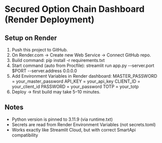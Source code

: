 # Secured Option Chain Dashboard (Render Deployment)

## Setup on Render
1. Push this project to GitHub.
2. On Render.com → Create new Web Service → Connect GitHub repo.
3. Build command:
   pip install -r requirements.txt
4. Start command (auto from Procfile):
   streamlit run app.py --server.port $PORT --server.address 0.0.0.0
5. Add Environment Variables in Render dashboard:
   MASTER_PASSWORD = your_master_password
   API_KEY = your_api_key
   CLIENT_ID = your_client_id
   PASSWORD = your_password
   TOTP = your_totp
6. Deploy → first build may take 5–10 minutes.

## Notes
- Python version is pinned to 3.11.9 (via runtime.txt)
- Secrets are read from Render Environment Variables (not secrets.toml)
- Works exactly like Streamlit Cloud, but with correct SmartApi compatibility
